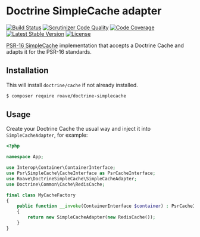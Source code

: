 # Doctrine SimpleCache adapter

[![Build Status](https://travis-ci.org/Roave/DoctrineSimpleCache.svg?branch=master)](https://travis-ci.org/Roave/DoctrineSimpleCache)
[![Scrutinizer Code Quality](https://scrutinizer-ci.com/g/Roave/DoctrineSimpleCache/badges/quality-score.png?b=master)](https://scrutinizer-ci.com/g/Roave/DoctrineSimpleCache/?branch=master)
[![Code Coverage](https://scrutinizer-ci.com/g/Roave/DoctrineSimpleCache/badges/coverage.png?b=master)](https://scrutinizer-ci.com/g/Roave/DoctrineSimpleCache/?branch=master)
[![Latest Stable Version](https://poser.pugx.org/roave/doctrine-simplecache/v/stable)](https://packagist.org/packages/roave/doctrine-simplecache)
[![License](https://poser.pugx.org/roave/doctrine-simplecache/license)](https://packagist.org/packages/roave/doctrine-simplecache)

[PSR-16 SimpleCache](https://github.com/php-fig/fig-standards/blob/master/accepted/PSR-16-simple-cache.md)
implementation that accepts a Doctrine Cache and adapts it for the PSR-16 standards.
 
## Installation

This will install `doctrine/cache` if not already installed.

```bash
$ composer require roave/doctrine-simplecache
```

## Usage

Create your Doctrine Cache the usual way and inject it into `SimpleCacheAdapter`, for example:

```php
<?php

namespace App;

use Interop\Container\ContainerInterface;
use Psr\SimpleCache\CacheInterface as PsrCacheInterface;
use Roave\DoctrineSimpleCache\SimpleCacheAdapter;
use Doctrine\Common\Cache\RedisCache;

final class MyCacheFactory
{
    public function __invoke(ContainerInterface $container) : PsrCacheInterface
    {
        return new SimpleCacheAdapter(new RedisCache());
    }
}
```

